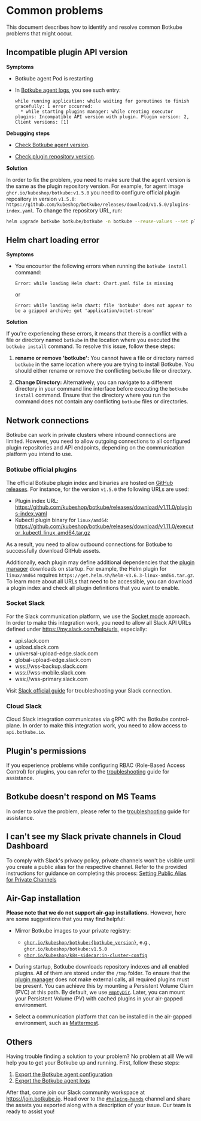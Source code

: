 # Common problems

This document describes how to identify and resolve common Botkube problems that might occur.

## Incompatible plugin API version

**Symptoms**

- Botkube agent Pod is restarting
- In [Botkube agent logs](diagnostics.mdx#agent-logs), you see such entry:

  ```text
  while running application: while waiting for goroutines to finish gracefully: 1 error occurred:
  	* while starting plugins manager: while creating executor plugins: Incompatible API version with plugin. Plugin version: 2, Client versions: [1]
  ```

**Debugging steps**

- [Check Botkube agent version](diagnostics.mdx#agent-version).

- [Check plugin repository version](diagnostics.mdx#check-configured-plugin-repositories).

**Solution**

In order to fix the problem, you need to make sure that the agent version is the same as the plugin repository version. For example, for agent image `ghcr.io/kubeshop/botkube:v1.5.0` you need to configure official plugin repository in version `v1.5.0`: `https://github.com/kubeshop/botkube/releases/download/v1.5.0/plugins-index.yaml`.
To change the repository URL, run:

```bash
helm upgrade botkube botkube/botkube -n botkube --reuse-values --set plugins.repositories.botkube.url="https://github.com/kubeshop/botkube/releases/download/v1.5.0/plugins-index.yaml"
```

## Helm chart loading error

**Symptoms**

- You encounter the following errors when running the `botkube install` command:

  ```text
  Error: while loading Helm chart: Chart.yaml file is missing
  ```

  or

  ```text
  Error: while loading Helm chart: file 'botkube' does not appear to be a gzipped archive; got 'application/octet-stream'
  ```

**Solution**

If you're experiencing these errors, it means that there is a conflict with a file or directory named `botkube` in the location where you executed the `botkube install` command. To resolve this issue, follow these steps:

1. **rename or remove 'botkube':** You cannot have a file or directory named `botkube` in the same location where you are trying to install Botkube. You should either rename or remove the conflicting `botkube` file or directory.

2. **Change Directory:** Alternatively, you can navigate to a different directory in your command line interface before executing the `botkube install` command. Ensure that the directory where you run the command does not contain any conflicting `botkube` files or directories.

## Network connections

Botkube can work in private clusters where inbound connections are limited. However, you need to allow outgoing connections to all configured plugin repositories and API endpoints, depending on the communication platform you intend to use.

### Botkube official plugins

The official Botkube plugin index and binaries are hosted on [GitHub releases](https://github.com/kubeshop/botkube/releases). For instance, for the version `v1.5.0` the following URLs are used:

- Plugin index URL: https://github.com/kubeshop/botkube/releases/download/v1.11.0/plugins-index.yaml
- Kubectl plugin binary for `linux/amd64`: https://github.com/kubeshop/botkube/releases/download/v1.11.0/executor_kubectl_linux_amd64.tar.gz

As a result, you need to allow outbound connections for Botkube to successfully download GitHub assets.

Additionally, each plugin may define additional dependencies that the [plugin manager](../architecture/index.md#plugin-manager) downloads on startup. For example, the Helm plugin for `linux/amd64` requires `https://get.helm.sh/helm-v3.6.3-linux-amd64.tar.gz`.
To learn more about all URLs that need to be accessible, you can download a plugin index and check all plugin definitions that you want to enable.

### Socket Slack

For the Slack communication platform, we use the [Socket mode](https://api.slack.com/apis/connections/socket) approach.
In order to make this integration work, you need to allow all Slack API URLs defined under https://my.slack.com/help/urls, especially:

- api.slack.com
- upload.slack.com
- universal-upload-edge.slack.com
- global-upload-edge.slack.com
- wss://wss-backup.slack.com
- wss://wss-mobile.slack.com
- wss://wss-primary.slack.com

Visit [Slack official guide](https://slack.com/help/articles/360001603387-Manage-Slack-connection-issues#network-settings) for troubleshooting your Slack connection.

### Cloud Slack

Cloud Slack integration communicates via gRPC with the Botkube control-plane. In order to make this integration work, you need to allow access to `api.botkube.io`.

## Plugin's permissions

If you experience problems while configuring RBAC (Role-Based Access Control) for plugins, you can refer to the [troubleshooting](../configuration/rbac.md#troubleshooting) guide for assistance.

## Botkube doesn't respond on MS Teams

In order to solve the problem, please refer to the [troubleshooting](../installation/teams/index.md#troubleshooting) guide for assistance.

## I can't see my Slack private channels in Cloud Dashboard

To comply with Slack's privacy policy, private channels won't be visible until you create a public alias for the respective channel. Refer to the provided instructions for guidance on completing this process: [Setting Public Alias for Private Channels](../installation/slack/cloud-slack#setting-public-alias-for-private-channels)

## Air-Gap installation

**Please note that we do not support air-gap installations.** However, here are some suggestions that you may find helpful:

- Mirror Botkube images to your private registry:

  - [`ghcr.io/kubeshop/botkube:{botkube_version}`](https://github.com/kubeshop/botkube/pkgs/container/botkube), e.g., `ghcr.io/kubeshop/botkube:v1.5.0`
  - [`ghcr.io/kubeshop/k8s-sidecar:in-cluster-config`](https://github.com/orgs/kubeshop/packages/container/package/k8s-sidecar)

- During startup, Botkube downloads repository indexes and all enabled plugins. All of them are stored under the `/tmp` folder. To ensure that the [plugin manager](../architecture/index.md#plugin-manager) does not make external calls, all required plugins must be present. You can achieve this by mounting a Persistent Volume Claim (PVC) at this path. By default, we use [`emptyDir`](https://github.com/kubeshop/botkube/blob/9d0627794078d519987309271b64c94047cd65d9/helm/botkube/templates/deployment.yaml#L176-L177). Later, you can mount your Persistent Volume (PV) with cached plugins in your air-gapped environment.

- Select a communication platform that can be installed in the air-gapped environment, such as [Mattermost](../installation/mattermost/index.md).

## Others

Having trouble finding a solution to your problem? No problem at all! We will help you to get your Botkube up and running. First, follow these steps:

1. [Export the Botkube agent configuration](diagnostics.mdx#agent-configuration)
2. [Export the Botkube agent logs](diagnostics.mdx#agent-logs)

After that, come join our Slack community workspace at https://join.botkube.io. Head over to the [`#helping-hands`](https://slack.com/app_redirect?team=TG7TTBLJ0&channel=helping-hands) channel and share the assets you exported along with a description of your issue. Our team is ready to assist you!
